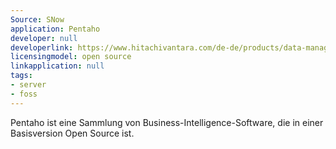 ```yaml
---
Source: SNow
application: Pentaho
developer: null
developerlink: https://www.hitachivantara.com/de-de/products/data-management-analytics/pentaho-platform.html
licensingmodel: open source
linkapplication: null
tags:
- server
- foss
---
```

Pentaho ist eine Sammlung von Business-Intelligence-Software, die in einer Basisversion Open Source ist. 
